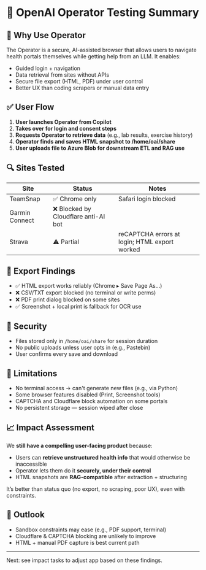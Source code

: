 # 🧪 OpenAI Operator Testing Summary

## 🎯 Why Use Operator
The Operator is a secure, AI-assisted browser that allows users to navigate health portals themselves while getting help from an LLM. It enables:
- Guided login + navigation
- Data retrieval from sites without APIs
- Secure file export (HTML, PDF) under user control
- Better UX than coding scrapers or manual data entry

## ✅ User Flow
1. **User launches Operator from Copilot**
2. **Takes over for login and consent steps**
3. **Requests Operator to retrieve data** (e.g., lab results, exercise history)
4. **Operator finds and saves HTML snapshot to /home/oai/share**
5. **User uploads file to Azure Blob for downstream ETL and RAG use**

## 🔍 Sites Tested
| Site            | Status     | Notes |
|------------------|------------|-------|
| TeamSnap         | ✅ Chrome only | Safari login blocked |
| Garmin Connect   | ❌ Blocked by Cloudflare anti-AI bot |
| Strava           | ⚠️ Partial | reCAPTCHA errors at login; HTML export worked |

## 🔐 Export Findings
- ✅ HTML export works reliably (Chrome ▸ Save Page As…)
- ❌ CSV/TXT export blocked (no terminal or write perms)
- ❌ PDF print dialog blocked on some sites
- ✅ Screenshot + local print is fallback for OCR use

## 📁 Security
- Files stored only in `/home/oai/share` for session duration
- No public uploads unless user opts in (e.g., Pastebin)
- User confirms every save and download

## 🚧 Limitations
- No terminal access → can't generate new files (e.g., via Python)
- Some browser features disabled (Print, Screenshot tools)
- CAPTCHA and Cloudflare block automation on some portals
- No persistent storage — session wiped after close

## 📈 Impact Assessment
We **still have a compelling user-facing product** because:
- Users can **retrieve unstructured health info** that would otherwise be inaccessible
- Operator lets them do it **securely, under their control**
- HTML snapshots are **RAG-compatible** after extraction + structuring

It’s better than status quo (no export, no scraping, poor UX), even with constraints.

## 🔮 Outlook
- Sandbox constraints may ease (e.g., PDF support, terminal)
- Cloudflare & CAPTCHA blocking are unlikely to improve
- HTML + manual PDF capture is best current path

---

Next: see impact tasks to adjust app based on these findings.
